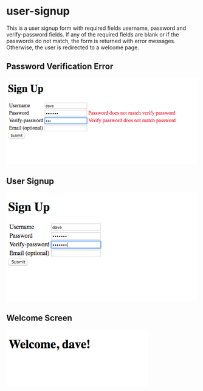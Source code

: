 # user-signup

This is a user signup form with required fields username, password and verify-password fields.  If any of the required fields are blank or if the passwords do not match, the form is returned with error messages.  Otherwise, the user is redirected to a welcome page.

## Password Verification Error
![VerifyPasswordError](VerifyPasswordError.png "Verify Password Error")

## User Signup
![UserSignup](UserSignup2.png "User Signup")

## Welcome Screen
![WelcomeScreen](WelcomeScreen.png "Welcome Screen")
